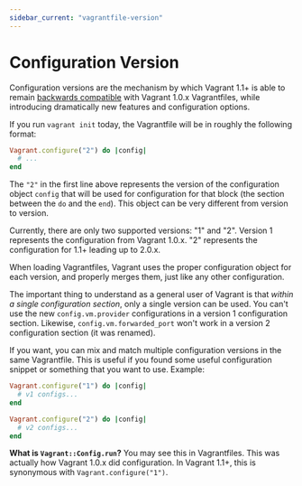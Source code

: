 ```yaml
---
sidebar_current: "vagrantfile-version"
---
```


# Configuration Version

Configuration versions are the mechanism by which Vagrant 1.1+ is able
to remain [backwards compatible](/v2/installation/backwards-compatibility.html)
with Vagrant 1.0.x Vagrantfiles, while introducing dramatically new features
and configuration options.

If you run `vagrant init` today, the Vagrantfile will be in roughly the
following format:

```ruby
Vagrant.configure("2") do |config|
  # ...
end
```

The `"2"` in the first line above represents the version of the configuration
object `config` that will be used for configuration for that block (the
section between the `do` and the `end`). This object can be very
different from version to version.

Currently, there are only two supported versions: "1" and "2". Version 1
represents the configuration from Vagrant 1.0.x. "2" represents the configuration
for 1.1+ leading up to 2.0.x.

When loading Vagrantfiles, Vagrant uses the proper configuration object
for each version, and properly merges them, just like any other configuration.

The important thing to understand as a general user of Vagrant is that
_within a single configuration section_, only a single version can be used.
You can't use the new `config.vm.provider` configurations in a version 1
configuration section. Likewise, `config.vm.forwarded_port` won't work
in a version 2 configuration section (it was renamed).

If you want, you can mix and match multiple configuration versions in the
same Vagrantfile. This is useful if you found some useful configuration
snippet or something that you want to use. Example:

```ruby
Vagrant.configure("1") do |config|
  # v1 configs...
end

Vagrant.configure("2") do |config|
  # v2 configs...
end
```

<div class="alert alert-info">
	<p>
		<strong>What is <code>Vagrant::Config.run</code>?</strong>
		You may see this in Vagrantfiles. This was actually how Vagrant 1.0.x
		did configuration. In Vagrant 1.1+, this is synonymous with
		<code>Vagrant.configure("1")</code>.
	</p>
</div>

